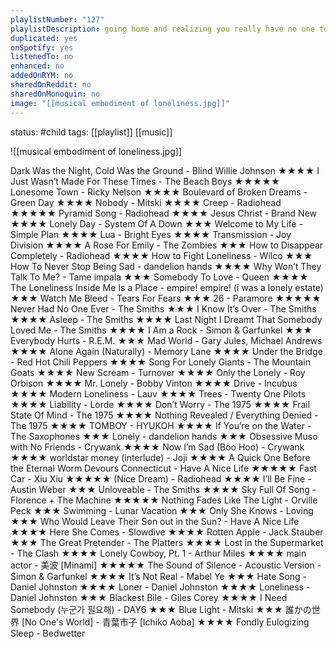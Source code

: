 ```yaml
---
playlistNumber: "127"
playlistDescription: going home and realizing you really have no one to talk to about things that are important to you and that everybody dies alone
duplicated: yes
onSpotify: yes
listenedTo: no
enhanced: no
addedOnRYM: no
sharedOnReddit: no
sharedOnMonoquin: no
image: "[[musical embodiment of loneliness.jpg]]"
---
```

status: #child 
tags: [[playlist]] [[music]] 

![[musical embodiment of loneliness.jpg]]

Dark Was the Night, Cold Was the Ground - Blind Willie Johnson ★★★★
I Just Wasn’t Made For These Times - The Beach Boys ★★★★★
Lonesome Town - Ricky Nelson ★★★★
Boulevard of Broken Dreams - Green Day ★★★★
Nobody - Mitski ★★★★
Creep - Radiohead ★★★★★
Pyramid Song - Radiohead ★★★★
Jesus Christ - Brand New ★★★★
Lonely Day - System Of A Down ★★★
Welcome to My Life - Simple Plan ★★★★
Lua - Bright Eyes ★★★★
Transmission - Joy Division ★★★★
A Rose For Emily - The Zombies ★★★
How to Disappear Completely - Radiohead ★★★★
How to Fight Loneliness - Wilco ★★★
How To Never Stop Being Sad - dandelion hands ★★★★
Why Won’t They Talk To Me? - Tame impala ★★★
Somebody To Love - Queen ★★★★
The Loneliness Inside Me Is a Place - empire! empire! (i was a lonely estate) ★★★
Watch Me Bleed - Tears For Fears ★★★
26 - Paramore ★★★★★
Never Had No One Ever - The Smiths ★★★
I Know It’s Over - The Smiths ★★★★
Asleep - The Smiths ★★★★
Last Night I Dreamt That Somebody Loved Me - The Smiths ★★★★
I Am a Rock - Simon & Garfunkel ★★★
Everybody Hurts - R.E.M. ★★★
Mad World - Gary Jules, Michael Andrews ★★★★
Alone Again (Naturally) - Memory Lane ★★★★
Under the Bridge - Red Hot Chili Peppers ★★★★
Song For Lonely Giants - The Mountain Goats ★★★★
New Scream - Turnover ★★★★
Only the Lonely - Roy Orbison ★★★★
Mr. Lonely - Bobby Vinton ★★★★
Drive - Incubus ★★★★
Modern Loneliness - Lauv ★★★★
Trees - Twenty One Pilots ★★★★
Liability - Lorde ★★★★
Don’t Worry - The 1975 ★★★★
Frail State Of Mind - The 1975 ★★★★
Nothing Revealed / Everything Denied - The 1975 ★★★★
TOMBOY - HYUKOH ★★★★
If You’re on the Water - The Saxophones ★★★
Lonely - dandelion hands ★★★
Obsessive Muso with No Friends - Crywank ★★★★
Now I’m Sad (Boo Hoo) - Crywank ★★★★
worldstar money (interlude) - Joji ★★★★
A Quick One Before the Eternal Worm Devours Connecticut - Have A Nice Life ★★★★★
Fast Car - Xiu Xiu ★★★★★
(Nice Dream) - Radiohead ★★★★
I’ll Be Fine - Austin Weber ★★★
Unloveable - The Smiths ★★★★
Sky Full Of Song - Florence + The Machine ★★★★★
Nothing Fades Like The Light - Orville Peck ★★★
Swimming - Lunar Vacation ★★★
Only She Knows - Loving ★★★
Who Would Leave Their Son out in the Sun? - Have A Nice Life ★★★★
Here She Comes - Slowdive ★★★★
Rotten Apple - Jack Stauber ★★★
The Great Pretender - The Platters ★★★★
Lost in the Supermarket - The Clash ★★★★
Lonely Cowboy, Pt. 1 - Arthur Miles ★★★★
main actor - 美波 [Minami] ★★★★★
The Sound of Silence - Acoustic Version - Simon & Garfunkel ★★★★
It’s Not Real - Mabel Ye ★★★
Hate Song - Daniel Johnston ★★★★
Loner - Daniel Johnston ★★★★
Loneliness - Daniel Johnston ★★★
Blackest Bile - Giles Corey ★★★★
I Need Somebody (누군가 필요해) - DAY6 ★★★
Blue Light - Mitski ★★★
誰かの世界 [No One's World] - 青葉市子 [Ichiko Aoba] ★★★★
Fondly Eulogizing Sleep - Bedwetter

